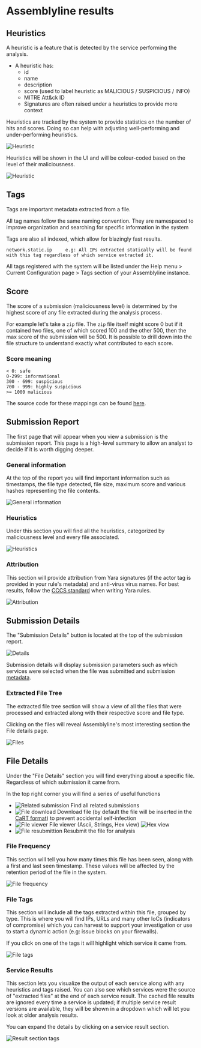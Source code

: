 # Assemblyline results

## Heuristics
A heuristic is a feature that is detected by the service performing the analysis.

- A heuristic has:
    - id
    - name
    - description
    - score (used to label heuristic as MALICIOUS / SUSPICIOUS / INFO)
    - MITRE Att&ck ID
    - Signatures are often raised under a heuristics to provide more context

Heuristics are tracked by the system to provide statistics on the number of hits and scores. Doing so can help with adjusting well-performing and under-performing heuristics.

![Heuristic](./images/heuristic.png)

Heuristics will be shown in the UI and will be colour-coded based on the level of their maliciousness.

![Heuristic](./images/heuristic2.png)

## Tags
Tags are important metadata extracted from a file.

All tag names follow the same naming convention. They are namespaced to improve organization and searching for specific information in the system

Tags are also all indexed, which allow for blazingly fast results.

`network.static.ip     e.g: All IPs extracted statically will be found with this tag regardless of which service extracted it.`

All tags registered with the system will be listed under the Help menu > Current Configuration page > Tags section of your Assemblyline instance.


## Score
The score of a submission (maliciousness level) is determined by the highest score of any file extracted during the analysis process.

For example let's take a `zip` file. The `zip` file itself might score 0 but if it contained two files, one of which 
scored 100 and the other 500, then the max score of the submission will be 500. It is possible to drill down into the file 
structure to understand exactly what contributed to each score.

### Score meaning 
```
< 0: safe
0-299: informational
300 - 699: suspicious
700 - 999: highly suspicious
>= 1000 malicious
```
The source code for these mappings can be found [here](https://github.com/CybercentreCanada/assemblyline-ui-frontend/blob/a030a6400f56b22e11d38132da45467e7651c0fb/src/helpers/utils.ts#L8-L31).

## Submission Report
The first page that will appear when you view a submission is the submission report. This page is a high-level summary to allow an analyst to decide if it is worth digging deeper.

### General information
At the top of the report you will find important information such as timestamps, the file type detected, file size, maximum score and various hashes representing the file contents.

![General information](./images/report_gi.png)

### Heuristics
Under this section you will find all the heuristics, categorized by maliciousness level and every file associated.

![Heuristics](./images/report_heuristics.png)

### Attribution
This section will provide attribution from Yara signatures (if the actor tag is provided in your rule's metadata) and anti-virus virus names.
For best results, follow the [CCCS standard](https://github.com/CybercentreCanada/CCCS-Yara) when writing Yara rules.

![Attribution](./images/report_attribution.png)

## Submission Details
The "Submission Details" button is located at the top of the submission report.

![Details](./images/report_viewdetails.png)

Submission details will display submission parameters such as which services were selected when the file was submitted 
and submission [metadata](../../CLI/client/#submit-a-file-or-url-for-analysis).

### Extracted File Tree
The extracted file tree section will show a view of all the files that were processed and extracted along with their respective score and file type.

Clicking on the files will reveal Assemblyline's most interesting section the File details page.

![Files](./images/report_files.png)

## File Details
Under the "File Details" section you will find everything about a specific file. Regardless of which submission it came from. 

In the top right corner you will find a series of useful functions

* ![Related submission](./images/icon_related_submission.png) Find all related submissions
* ![File download](./images/icon_download.png) Download file (by default the file will be inserted in the [CaRT format](https://pypi.org/project/cart/)) to prevent accidental self-infection
* ![File viewer](./images/icon_fileviewer.png) File viewer (Ascii, Strings, Hex view) ![Hex view](./images/hex.png)
* ![File resubmittion](./images/icon_resubmit.png) Resubmit the file for analysis

### File Frequency
This section will tell you how many times this file has been seen, along with a first and last seen timestamp. These 
values will be affected by the retention period of the file in the system.

![File frequency](./images/file_freq.png)

### File Tags
This section will include all the tags extracted within this file, grouped by type. This is where you will find IPs, 
URLs and many other IoCs (indicators of compromise) which you can harvest to support your investigation or use to start 
a dynamic action (e.g: issue blocks on your firewalls).

If you click on one of the tags it will highlight which service it came from.

![File tags](./images/file_tags.png)

### Service Results
This section lets you visualize the output of each service along with any heuristics and tags raised. You can also see 
which services were the source of "extracted files" at the end of each service result. The cached file results are 
ignored every time a service is updated; if multiple service result versions are available, they will be shown in a 
dropdown which will let you look at older analysis results.

You can expand the details by clicking on a service result section.

![Result section tags](./images/results_section.png)

